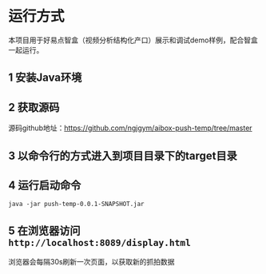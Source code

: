 # 运行方式

本项目用于好易点智盒（视频分析结构化产口）展示和调试demo样例，配合智盒一起运行。

## 1 安装Java环境

## 2  获取源码

源码github地址：https://github.com/ngjgym/aibox-push-temp/tree/master

## 3 以命令行的方式进入到项目目录下的target目录

## 4 运行启动命令

```java -jar push-temp-0.0.1-SNAPSHOT.jar```

## 5 在浏览器访问 `http://localhost:8089/display.html`

浏览器会每隔30s刷新一次页面，以获取新的抓拍数据
